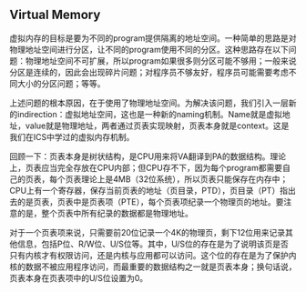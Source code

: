 ## Virtual Memory

虚拟内存的目标是要为不同的program提供隔离的地址空间。一种简单的思路是对物理地址空间进行分区，让不同的program使用不同的分区。这种思路存在以下问题：物理地址空间不可扩展，所以program如果很多则分区可能不够用；一般来说分区是连续的，因此会出现碎片问题；对程序员不够友好，程序员可能需要考虑不同大小的分区问题；等等。

上述问题的根本原因，在于使用了物理地址空间。为解决该问题，我们引入一层新的indirection：虚拟地址空间，这也是一种新的naming机制。Name就是虚拟地址，value就是物理地址，两者通过页表实现映射，页表本身就是context。这是我们在ICS中学过的虚拟内存机制。

回顾一下：页表本身是树状结构，是CPU用来将VA翻译到PA的数据结构。理论上，页表应当完全存放在CPU内部；但CPU存不下，因为每个program都需要自己的页表，每个页表理论上是4MB（32位系统），所以页表只能保存在内存中；CPU上有一个寄存器，保存当前页表的地址（页目录，PTD），页目录（PT）指出去的是页表，页表中是页表项（PTE），每个页表项纪录一个物理页的地址。要注意的是，整个页表中所有纪录的数据都是物理地址。

对于一个页表项来说，只需要前20位记录一个4K的物理页，剩下12位用来记录其他信息，包括P位、R/W位、U/S位等。其中，U/S位的存在是为了说明该页是否只有内核才有权限访问，还是内核与应用都可以访问。这个位的存在是为了保护内核的数据不被应用程序访问，而最重要的数据结构之一就是页表本身；换句话说，页表本身在页表项中的U/S位设置为0。


